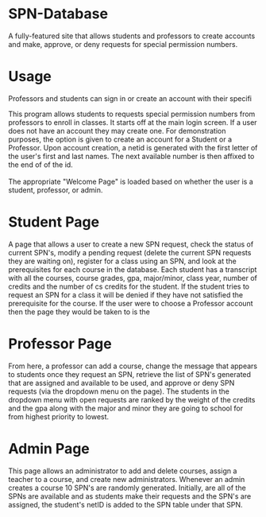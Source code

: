 # SPN-Database
A fully-featured site that allows students and professors to create accounts and make, approve, or deny requests for special
permission numbers.

# Usage
Professors and students can sign in or create an account with their specifi

This program allows students to requests special permission numbers
from professors to enroll in classes. It starts off at the main login screen.
If a user does not have an account they may create one. For demonstration purposes, the option is given to create an
account for a Student or a Professor. Upon account creation, a netid is generated with the
first letter of the user's first and last names. The next available number is then affixed to the end of of the id.
<br><br>
The appropriate "Welcome Page" is loaded based on whether the user is a student, professor, or admin. 
<br>
# Student Page
A page that allows a user to create a new SPN
request, check the status of current SPN's, modify a pending request (delete the current SPN
requests they are waiting on), register for a class using an SPN, and look at the prerequisites for
each course in the database. Each student has a transcript with all the courses, course grades, gpa,
major/minor, class year, number of credits and the number of cs credits for the student. If the
student tries to request an SPN for a class it will be denied if they have not satisfied the
prerequisite for the course.
If the user were to choose a Professor account then the page they would be taken to is the
# Professor Page
From here, a professor can add a course, change the message that appears to
students once they request an SPN, retrieve the list of SPN's generated that are assigned and
available to be used, and approve or deny SPN requests (via the dropdown menu on the page).
The students in the dropdown menu with open requests are ranked by the weight of the credits
and the gpa along with the major and minor they are going to school for from highest priority to
lowest. 
# Admin Page
This page allows an administrator to add and delete courses,
assign a teacher to a course, and create new administrators.
Whenever an admin creates a course 10 SPN's are randomly generated. Initially, are all of the SPNs are
available and as students make their requests and the SPN's are assigned, the student's netID
is added to the SPN table under that SPN.

